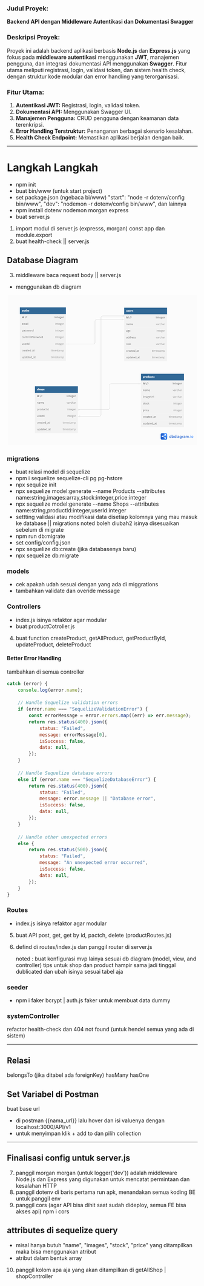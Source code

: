 ### **Judul Proyek:**

**Backend API dengan Middleware Autentikasi dan Dokumentasi Swagger**

### **Deskripsi Proyek:**

Proyek ini adalah backend aplikasi berbasis **Node.js** dan **Express.js** yang fokus pada **middleware autentikasi** menggunakan **JWT**, manajemen pengguna, dan integrasi dokumentasi API menggunakan **Swagger**. Fitur utama meliputi registrasi, login, validasi token, dan sistem health check, dengan struktur kode modular dan error handling yang terorganisasi.

### **Fitur Utama:**

1. **Autentikasi JWT:** Registrasi, login, validasi token.
2. **Dokumentasi API:** Menggunakan Swagger UI.
3. **Manajemen Pengguna:** CRUD pengguna dengan keamanan data terenkripsi.
4. **Error Handling Terstruktur:** Penanganan berbagai skenario kesalahan.
5. **Health Check Endpoint:** Memastikan aplikasi berjalan dengan baik.

---

# Langkah Langkah

- npm init
- buat bin/www (untuk start project)
- set package.json (ngebaca bi/www)
  "start": "node -r dotenv/config bin/www",
  "dev": "nodemon -r dotenv/config bin/www",
  dan lainnya
- npm install dotenv nodemon morgan express
- buat server.js

1. import modul di server.js (expresss, morgan)
   const app dan module.export
2. buat health-check || server.js

## Database Diagram

3. middleware baca request body || server.js

- menggunakan db diagram
<p align="center">
  <img src="public/images/db-diagram.png" alt="alt text" width="500" />
</p>

### migrations

- buat relasi model di sequelize
- npm i sequelize sequelize-cli pg pg-hstore
- npx sequlize init
- npx sequelize model:generate --name Products --attributes name:string,images:array,stock:integer,price:integer
- npx sequelize model:generate --name Shops --attributes name:string,productId:integer,userId:integer
- settting validasi atau modifikasi data disetiap kolomnya yang mau masuk ke database || migrations
  noted boleh diubah2 isinya disesuaikan sebelum di migrate
- npm run db:migrate
- set config/config.json
- npx sequelize db:create (jika databasenya baru)
- npx sequelize db:migrate

### models

- cek apakah udah sesuai dengan yang ada di miggrations
- tambahkan validate dan overide message

### Controllers

- index.js isinya refaktor agar modular
- buat productCotroller.js

4. buat function createProduct, getAllProduct, getProductById, updateProduct, deleteProduct

#### Better Error Handling

tambahkan di semua controller

```javascript
catch (error) {
    console.log(error.name);

    // Handle Sequelize validation errors
    if (error.name === "SequelizeValidationError") {
        const errorMessage = error.errors.map((err) => err.message);
        return res.status(400).json({
            status: "Failed",
            message: errorMessage[0],
            isSuccess: false,
            data: null,
        });
    }

    // Handle Sequelize database errors
    else if (error.name === "SequelizeDatabaseError") {
        return res.status(400).json({
            status: "Failed",
            message: error.message || "Database error",
            isSuccess: false,
            data: null,
        });
    }

    // Handle other unexpected errors
    else {
        return res.status(500).json({
            status: "Failed",
            message: "An unexpected error occurred",
            isSuccess: false,
            data: null,
        });
    }
}
```

### Routes

- index.js isinya refaktor agar modular

5. buat API post, get, get by id, pactch, delete (productRoutes.js)
6. defind di routes/index.js dan panggil router di server.js

   noted : buat konfigurasi mvp lainya sesuai db diagram (model, view, and controller)
   tips untuk shop dan product hampir sama jadi tinggal dublicated dan ubah isinya sesuai tabel aja

### seeder

- npm i faker bcrypt | auth.js
  faker untuk membuat data dummy

### systemController

refactor health-check dan 404 not found (untuk hendel semua yang ada di sistem)

---

## Relasi

belongsTo (jika ditabel ada foreignKey)
hasMany
hasOne

## Set Variabel di Postman

buat base url

- di postman {{nama_url}} lalu hover dan isi valuenya dengan localhost:3000/API/v1
- untuk menyimpan klik + add to dan pilih collection

---

## Finalisasi config untuk server.js

7. panggil morgan
   morgan (untuk logger('dev')) adalah middleware Node.js dan Express yang digunakan untuk mencatat permintaan dan kesalahan HTTP
8. panggil dotenv di baris pertama run apk, menandakan semua koding BE untuk panggil env
9. panggil cors (agar API bisa dihit saat sudah dideploy, semua FE bisa akses api)
   npm i cors

## attributes di sequelize query

- misal hanya butuh "name", "images", "stock", "price" yang ditampilkan maka bisa menggunakan atribut
- atribut dalam bentuk array

10. panggil kolom apa aja yang akan ditampilkan di getAllShop | shopController
